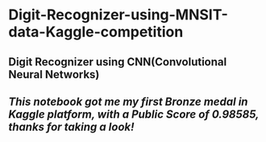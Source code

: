 # Digit-Recognizer-using-MNSIT-data-Kaggle-competition
## Digit Recognizer using CNN(Convolutional Neural Networks)
## *This notebook got me my first Bronze medal in Kaggle platform, with a Public Score of 0.98585, thanks for taking a look!*
